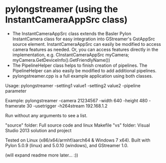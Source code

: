 # pylongstreamer (using the InstantCameraAppSrc class)
- The InstantCameraAppSrc class extends the Basler Pylon InstantCamera class for easy integration into GStreamer's GstAppSrc source element. InstantCameraAppSrc can easily be modified to access camera features as needed. Or, you can access features directly in the implementation, e.g. CInstantCameraAppSrc myCamera; myCamera.GetDeviceInfo().GetFriendlyName())
- The PipelineHelper class helps to finish creation of pipelines. The PipelineHelper can also easily be modified to add additional pipelines.
- pylongstreamer.cpp is a full example application using both classes.

Usage:
pylongstreamer -setting1 value1 -setting2 value2 -pipeline parameter

Example:
pylongstreamer -camera 21234567 -width 640 -height 480 -framerate 30 -usetrigger -h264stream 192.168.1.2

Run without any arguments to see a list.

"source" folder: Full source code and linux Makefile
"vs" folder: Visual Studio 2013 solution and project

Tested on Linux (x86/x64/armhf/aarch64 & Windows 7 x64).
Built with Pylon 5.0.9 (linux) and 5.0.10 (windows), and GStreamer 1.0.

(will expand readme more later... :))
